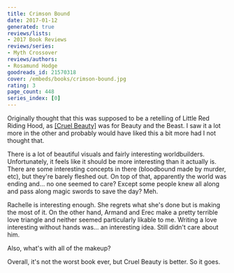 ```yaml
---
title: Crimson Bound
date: 2017-01-12
generated: true
reviews/lists:
- 2017 Book Reviews
reviews/series:
- Myth Crossover
reviews/authors:
- Rosamund Hodge
goodreads_id: 21570318
cover: /embeds/books/crimson-bound.jpg
rating: 3
page_count: 448
series_index: [0]
---
```

Originally thought that this was supposed to be a retelling of Little Red Riding Hood, as [[Cruel Beauty]]() was for Beauty and the Beast. I saw it a lot more in the other and probably would have liked this a bit more had I not thought that.  

There is a lot of beautiful visuals and fairly interesting worldbuilders. Unfortunately, it feels like it should be more interesting than it actually is. There are some interesting concepts in there (bloodbound made by murder, etc), but they're barely fleshed out. On top of that, apparently the world was ending and... no one seemed to care? Except some people knew all along and pass along magic swords to save the day? Meh.  

<!--more-->

Rachelle is interesting enough. She regrets what she's done but is making the most of it. On the other hand, Armand and Erec make a pretty terrible love triangle and neither seemed particularly likable to me. Writing a love interesting without hands was... an interesting idea. Still didn't care about him.  

Also, what's with all of the makeup?  

Overall, it's not the worst book ever, but Cruel Beauty is better. So it goes.